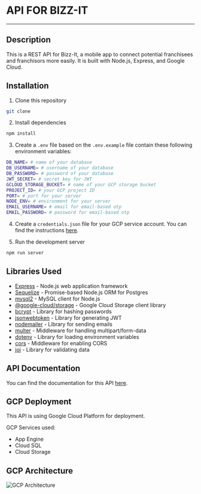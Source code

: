 # API FOR BIZZ-IT

---

## Description

This is a REST API for Bizz-It, a mobile app to connect potential franchisees and franchisors more easily. It is built with Node.js, Express, and Google Cloud.

## Installation

1. Clone this repository

```bash
git clone
```

2. Install dependencies

```bash
npm install
```

3. Create a `.env` file based on the `.env.example` file contain these following environment variables:

```bash
DB_NAME= # name of your database
DB_USERNAME= # username of your database
DB_PASSWORD= # password of your database
JWT_SECRET= # secret key for JWT
GCLOUD_STORAGE_BUCKET= # name of your GCP storage bucket
PROJECT_ID= # your GCP project ID
PORT= # port for your server
NODE_ENV= # environment for your server
EMAIL_USERNAME= # email for email-based otp
EMAIL_PASSWORD= # password for email-based otp
```

4. Create a `credentials.json` file for your GCP service account. You can find the instructions [here](https://cloud.google.com/docs/authentication/production#creating_a_service_account).

5. Run the development server

```bash
npm run server
```

## Libraries Used

- [Express](https://expressjs.com/) - Node.js web application framework
- [Sequelize](https://sequelize.org/) - Promise-based Node.js ORM for Postgres
- [mysql2](https://www.npmjs.com/package/mysql2) - MySQL client for Node.js
- [@google-cloud/storage](https://www.npmjs.com/package/@google-cloud/storage) - Google Cloud Storage client library
- [bcrypt](https://www.npmjs.com/package/bcrypt) - Library for hashing passwords
- [jsonwebtoken](https://www.npmjs.com/package/jsonwebtoken) - Library for generating JWT
- [nodemailer](https://www.npmjs.com/package/nodemailer) - Library for sending emails
- [multer](https://www.npmjs.com/package/multer) - Middleware for handling multipart/form-data
- [dotenv](https://www.npmjs.com/package/dotenv) - Library for loading environment variables
- [cors](https://www.npmjs.com/package/cors) - Middleware for enabling CORS
- [joi](https://www.npmjs.com/package/joi) - Library for validating data

## API Documentation

You can find the documentation for this API [here](https://documenter.getpostman.com/view/18875711/2s93m7ULc5).

## GCP Deployment

This API is using Google Cloud Platform for deployment.

GCP Services used:

- App Engine
- Cloud SQL
- Cloud Storage

## GCP Architecture

![GCP Architecture](https://storage.googleapis.com/bizzit-387412.appspot.com/cloud%20architecture.png)

